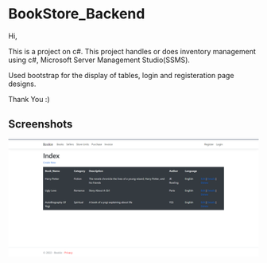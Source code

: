 
# BookStore_Backend 

Hi,

This is a project on c#. This project handles or does inventory management using c#, Microsoft Server Management Studio(SSMS).

Used bootstrap for the display of tables, login and registeration page designs.

Thank You :)



## Screenshots

![ScreenShot](https://github.com/Dacrron/BookStore_Management_Backend/blob/main/Snaps/BookPage.png)


